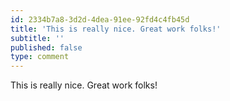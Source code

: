 ```yaml
---
id: 2334b7a8-3d2d-4dea-91ee-92fd4c4fb45d
title: 'This is really nice. Great work folks!'
subtitle: ''
published: false
type: comment
---
```




This is really nice. Great work folks!

